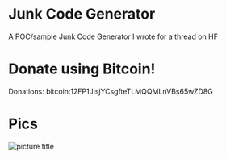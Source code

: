 # Junk Code Generator 
A POC/sample Junk Code Generator I wrote for a thread on HF

# Donate using Bitcoin!
Donations: bitcoin:12FP1JisjYCsgfteTLMQQMLnVBs65wZD8G

# Pics 
![picture title](https://i.imgur.com/SVEAn5I.png)
